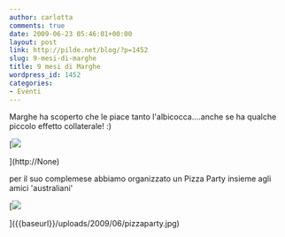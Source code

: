 ```yaml
---
author: carlotta
comments: true
date: 2009-06-23 05:46:01+00:00
layout: post
link: http://pilde.net/blog/?p=1452
slug: 9-mesi-di-marghe
title: 9 mesi di Marghe
wordpress_id: 1452
categories:
- Eventi
---
```


Marghe ha scoperto che le piace tanto l'albicocca....anche se ha qualche piccolo effetto collaterale! :)




[![]({{baseurl}}/uploads/2009/06/9mesi.jpg)


](http://None)




per il suo complemese abbiamo organizzato un Pizza Party insieme agli amici 'australiani'

[![]({{baseurl}}/uploads/2009/06/pizzaparty.jpg)


]({{baseurl}}/uploads/2009/06/pizzaparty.jpg)




